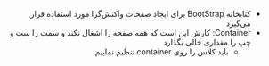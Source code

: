 <div style="direction: rtl">

* کتابخانه BootStrap برای ایجاد صفحات واکنش‌گرا مورد استفاده قرار می‌گیرد
* Container: کارش این است که همه صفحه را اشغال نکند و سمت را ست و چپ را مقداری خالی بگذارد
    * باید کلاس را روی container تنظیم نماییم

</div>
